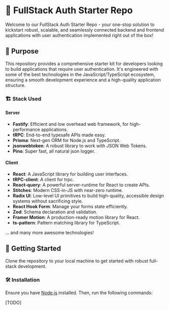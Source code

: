 # 🚀 FullStack Auth Starter Repo

Welcome to our FullStack Auth Starter Repo - your one-stop solution to kickstart robust, scalable, and seamlessly connected backend and frontend applications with user authentication implemented right out of the box!

## 🎯 Purpose

This repository provides a comprehensive starter kit for developers looking to build applications that require user authentication. It's engineered with some of the best technologies in the JavaScript/TypeScript ecosystem, ensuring a smooth development experience and a high-quality application structure.

### 🏗️ Stack Used

#### Server

- **Fastify**: Efficient and low overhead web framework, for high-performance applications.
- **tRPC**: End-to-end typesafe APIs made easy.
- **Prisma**: Next-gen ORM for Node.js and TypeScript.
- **jsonwebtoken**: A robust library to work with JSON Web Tokens.
- **Pino**: Super fast, all natural json logger.

#### Client

- **React**: A JavaScript library for building user interfaces.
- **tRPC-client**: A client for trpc.
- **React-query**: A powerful server-runtime for React to create APIs.
- **Stitches**: Modern CSS-in-JS with near-zero runtime.
- **Radix UI**: Low-level UI primitives to build high-quality, accessible design systems without sacrificing style.
- **React Hook Form**: Manage your forms state efficiently.
- **Zod**: Schema declaration and validation.
- **Framer Motion**: A production-ready motion library for React.
- **ts-pattern**: Pattern matching library for TypeScript.

... and many more awesome technologies!

## 🏁 Getting Started

Clone the repository to your local machine to get started with robust full-stack development.

### 🛠️ Installation

Ensure you have [Node.js](https://nodejs.org/) installed. Then, run the following commands:

[TODO]
